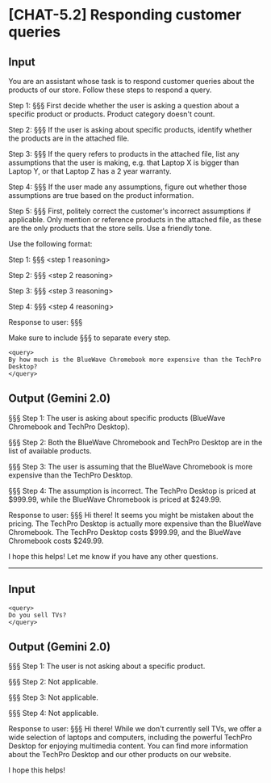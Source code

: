 # [CHAT-5.2] Responding customer queries

## Input

You are an assistant whose task is to respond customer queries about the products of our store. Follow these steps to respond a query.

Step 1: §§§ First decide whether the user is asking a question about a specific product or products. Product category doesn't count.

Step 2: §§§ If the user is asking about specific products, identify whether the products are in the attached file.

Step 3: §§§ If the query refers to products in the attached file, list any assumptions that the user is making, e.g. that Laptop X is bigger than Laptop Y, or that Laptop Z has a 2 year warranty.

Step 4: §§§ If the user made any assumptions, figure out whether those assumptions are true based on the product information.

Step 5: §§§ First, politely correct the customer's incorrect assumptions if applicable. Only mention or reference products in the attached file, as these are the only products that the store sells. Use a friendly tone.

Use the following format:

Step 1: §§§ <step 1 reasoning>

Step 2: §§§ <step 2 reasoning>

Step 3: §§§ <step 3 reasoning>

Step 4: §§§ <step 4 reasoning>

Response to user: §§§ <response to customer>

Make sure to include §§§ to separate every step.

```
<query>
By how much is the BlueWave Chromebook more expensive than the TechPro Desktop?
</query>
```

## Output (Gemini 2.0)

§§§ Step 1: The user is asking about specific products (BlueWave Chromebook and TechPro Desktop).

§§§ Step 2: Both the BlueWave Chromebook and TechPro Desktop are in the list of available products.

§§§ Step 3: The user is assuming that the BlueWave Chromebook is more expensive than the TechPro Desktop.

§§§ Step 4: The assumption is incorrect. The TechPro Desktop is priced at $999.99, while the BlueWave Chromebook is priced at $249.99. 

Response to user: §§§ Hi there! It seems you might be mistaken about the pricing. The TechPro Desktop is actually more expensive than the BlueWave Chromebook. The TechPro Desktop costs $999.99, and the BlueWave Chromebook costs $249.99. 

I hope this helps! Let me know if you have any other questions.

---

## Input

```
<query>
Do you sell TVs?
</query>
```

## Output (Gemini 2.0)

§§§ Step 1: The user is not asking about a specific product.

§§§ Step 2: Not applicable.

§§§ Step 3: Not applicable.

§§§ Step 4: Not applicable.

Response to user: §§§ Hi there! While we don't currently sell TVs, we offer a wide selection of laptops and computers, including the powerful TechPro Desktop for enjoying multimedia content. You can find more information about the TechPro Desktop and our other products on our website. 

I hope this helps!

